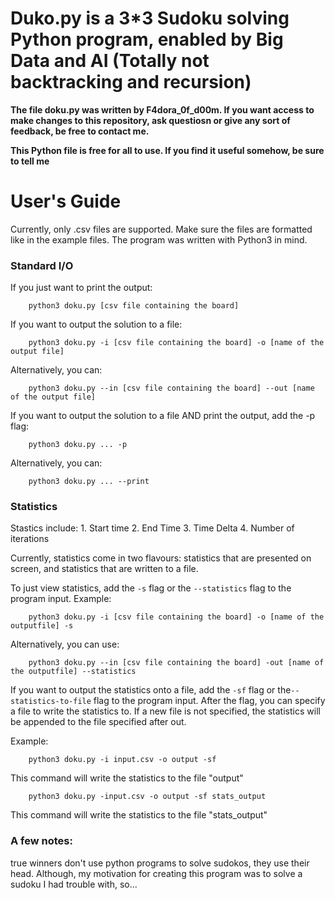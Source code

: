 # Duko.py is a 3*3 Sudoku solving Python program, enabled by Big Data and AI (Totally not backtracking and recursion)

**The file doku.py was written by F4dora_0f_d00m.
If you want access to make changes to this repository, ask questiosn or 
give any sort of feedback, be free to contact me.**

**This Python file is free for all to use. If you find it useful somehow,
be sure to tell me**


# User's Guide #
Currently, only .csv files are supported. Make sure the files are formatted like in the example files.
The program was written with Python3 in mind.

### Standard I/O ###

If you just want to print the output:
```
    python3 doku.py [csv file containing the board]
```

If you want to output the solution to a file:
```
    python3 doku.py -i [csv file containing the board] -o [name of the output file]
```
Alternatively, you can:
```
    python3 doku.py --in [csv file containing the board] --out [name of the output file]
```

If you want to output the solution to a file AND print the output, add the -p flag:
```
    python3 doku.py ... -p
```
Alternatively, you can:
```
    python3 doku.py ... --print
```
### Statistics ###

Stastics include:
    1. Start time
    2. End Time
    3. Time Delta
    4. Number of iterations

Currently, statistics come in two flavours: statistics that are presented on screen, and
statistics that are written to a file.

To just view statistics, add the ```-s``` flag or the ```--statistics``` flag to the program input.
Example:
```
    python3 doku.py -i [csv file containing the board] -o [name of the outputfile] -s
```
   Alternatively, you can use:
```
    python3 doku.py --in [csv file containing the board] -out [name of the outputfile] --statistics
```

If you want to output the statistics onto a file, add the ```-sf``` flag or the```--statistics-to-file``` 
flag to the program input. After the flag, you can specify a file to write the statistics to. If a new file
is not specified, the statistics will be appended to the file specified after out.

Example:
```
    python3 doku.py -i input.csv -o output -sf
```
This command will write the statistics to the file "output"
```
    python3 doku.py -input.csv -o output -sf stats_output
```
This command will write the statistics to the file "stats_output"

### A few notes: ###
true winners don't use python programs to solve sudokos, they use
their head. Although, my motivation for creating this program was to solve a sudoku 
I had trouble with, so... 
